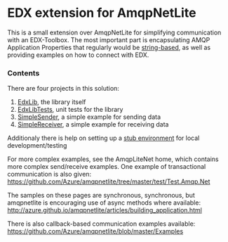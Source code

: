 # EDX extension for AmqpNetLite

This is a small extension over AmqpNetLite for simplifying communication with an EDX-Toolbox. The most important part is encapsulating AMQP Application Properties that regularly would be [string-based](EdxLib/Constants.cs), as well as providing examples on how to connect with EDX.

### Contents
There are four projects in this solution: 
1. [EdxLib](EdxLib), the library itself
1. [EdxLibTests](EdxLibTests), unit tests for the library
1. [SimpleSender](SimpleSender), a simple example for sending data 
1. [SimpleReceiver](SimpleReceiver), a simple example for receiving data

Additionaly there is help on setting up a [stub environment](SETUP.md) for local development/testing

For more complex examples, see the AmqpLiteNet home, which contains more complex send/receive examples. One example of transactional communication is also given:
https://github.com/Azure/amqpnetlite/tree/master/test/Test.Amqp.Net

The samples on these pages are synchronous, synchronous, but amqpnetlite is encouraging use of async methods where available:
http://azure.github.io/amqpnetlite/articles/building_application.html

There is also callback-based communication examples available: 
https://github.com/Azure/amqpnetlite/blob/master/Examples
